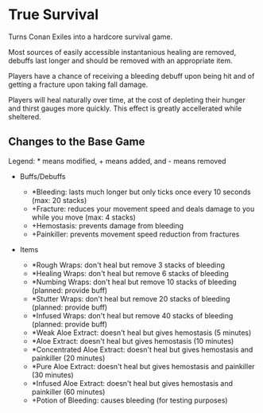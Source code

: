 True Survival
=============

Turns Conan Exiles into a hardcore survival game.

Most sources of easily accessible instantanious healing are removed,
debuffs last longer and should be removed with an appropriate item.

Players have a chance of receiving a bleeding debuff upon being hit and of
getting a fracture upon taking fall damage.

Players will heal naturally over time, at the cost of depleting their hunger and thirst gauges
more quickly. This effect is greatly accellerated while sheltered.

Changes to the Base Game
------------------------

Legend: * means modified, + means added, and - means removed

- Buffs/Debuffs
    - *Bleeding: lasts much longer but only ticks once every 10 seconds (max: 20 stacks)
    - +Fracture: reduces your movement speed and deals damage to you while you move (max: 4 stacks)
    - +Hemostasis: prevents damage from bleeding
    - +Painkiller: prevents movement speed reduction from fractures

- Items
    - *Rough Wraps: don't heal but remove 3 stacks of bleeding
    - *Healing Wraps: don't heal but remove 6 stacks of bleeding
    - *Numbing Wraps: don't heal but remove 10 stacks of bleeding (planned: provide buff)
    - *Stutter Wraps: don't heal but remove 20 stacks of bleeding (planned: provide buff)
    - *Infused Wraps: don't heal but remove 40 stacks of bleeding (planned: provide buff)
    - *Weak Aloe Extract: doesn't heal but gives hemostasis (5 minutes)
    - *Aloe Extract: doesn't heal but gives hemostasis (10 minutes)
    - *Concentrated Aloe Extract: doesn't heal but gives hemostasis and painkiller (20 minutes)
    - *Pure Aloe Extract: doesn't heal but gives hemostasis and painkiller (30 minutes)
    - *Infused Aloe Extract: doesn't heal but gives hemostasis and painkiller (60 minutes)
    - +Potion of Bleeding: causes bleeding (for testing purposes)